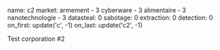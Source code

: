 name: c2
market:
    armement - 3
    cyberware - 3
    alimentaire - 3
    nanotechnologie - 3
datasteal: 0
sabotage: 0
extraction: 0
detection: 0
on_first:
    update('c', -1)
on_last:
    update('c2', -1)

Test corporation #2

